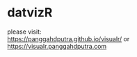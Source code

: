 # datvizR
please visit: <br>
https://panggahdputra.github.io/visualr/ or <br>
https://visualr.panggahdputra.com
 
